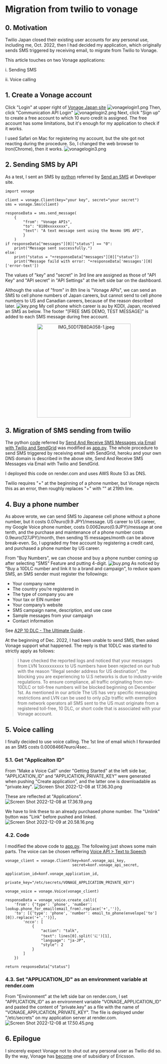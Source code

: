 # Migration from twilio to vonage
## 0.  Motivation
Twilio Japan closed their existing user accounts for any personal use, including me, Oct. 2022, then I had decided my application, which originally sends SMS triggered by receiving email, to migrate from Twilio to Vonage.

This article touches on two Vonage applications:

i. Sending SMS

ii. Voice calling
## 1.  Create a Vonage account
Click "Login" at upper right of [Vonage Japan site](https://www.vonagebusiness.jp/l/)
![vonagelogin1.png](https://qiita-image-store.s3.ap-northeast-1.amazonaws.com/0/117100/e2f1c56f-f555-7168-a338-1e571c5c2613.png)
Then, click "Communication API Login"
![vonagelogin2.png](https://qiita-image-store.s3.ap-northeast-1.amazonaws.com/0/117100/3e325d6a-338d-f7ab-9c18-47da680cb3bc.png)
Next, click "Sign up" to create a free account to which 10 euro credit is assigned. The free account has some limitations, but it's enough for my application to check if it works.

I used Safari on Mac for registering my account, but the site got not reacting during the procedure. So, I changed the web browser to Iron(Chrome), then it works.
![vonagelogin3.png](https://qiita-image-store.s3.ap-northeast-1.amazonaws.com/0/117100/87b804f4-fcfe-6038-4a09-2b3a60d80666.png)
## 2.  Sending SMS by API
As a test, I sent an SMS by [python](https://github.com/vonage/vonage-python-code-snippets/blob/master/sms/send-an-sms.py#L15-L16) referred by [Send an SMS](https://developer.vonage.com/messaging/sms/code-snippets/send-an-sms) at Developer site.
```{.line-number}
import vonage

client = vonage.Client(key="your key", secret="your secret")
sms = vonage.Sms(client)

responseData = sms.send_message(
    {
        "from": "Vonage APIs",
        "to": "8180xxxxxxxx",
        "text": "A text message sent using the Nexmo SMS API",
        }
    )
if responseData["messages"][0]["status"] == "0":
    print("Message sent successfully.")
else:
    print("status = "+responseData["messages"][0]["status"])
    print("Message faild with error: "+responseData['messages'][0]['error-text'])
```
The values of "key" and "secret" in 3rd line are assigned as those of "API Key" and "API secret" in "API Settings" at the left side bar on the dashboard.

Although the value of "from" in 8th line is "Vonage APIs", we can send an SMS to cell phone numbers of Japan careers, but cannot send to cell phone numbers to US and Canadian careers, because of the reason described later.
![key.png](https://qiita-image-store.s3.ap-northeast-1.amazonaws.com/0/117100/ebec7804-dbc1-ec94-f9d5-e17d09172612.png)
My cell phone which career is au by KDDI, Japan, received an SMS as below. The footer "[FREE SMS DEMO, TEST MESSAGE]" is added to each SMS message during free account.
<div  align="center">
<img width="300" alt="IMG_50D17B8DA058-1.jpeg" src="https://qiita-image-store.s3.ap-northeast-1.amazonaws.com/0/117100/a71bcbe2-67f9-c727-83f2-4fd30c51e03f.jpeg">
</div>

## 3.  Migration of SMS sending from twilio
The python [code](https://github.com/jpf/sms-via-email) referred by [Send And Receive SMS Messages via Email with Twilio and SendGrid](https://www.twilio.com/blog/send-and-receive-sms-messages-via-email-with-twilio-and-sendgrid-html) was modified as [app.py](https://github.com/kamotsuru/twilio2vonage/blob/main/app.py). The whole procedure to send SMS triggered by receiving email with SendGrid, heroku and your own DNS domain is described in the above site, Send And Receive SMS Messages via Email with Twilio and SendGrid.

I deployed this code on render.com and uses AWS Route 53 as DNS.

Twilio requires "+" at the beginning of a phone number, but Vonage rejects this as an error, then roughly replaces "+" with "" at 219th line.
## 4.  Buy a phone number
As above wrote, we can send SMS to Japanese cell phone without a phone number, but it costs 0.07euro(9.9 JPY)/message. US career to US career, my Google Voice phone number, costs 0.0062euro(0.9JPY)/message at one tenth, and the purchase and maintenance of a phone number costs 0.9euro(127JPY)/month, then sending 15 messages/month can be above break-even.
So, I upgraded my free account by registering a credit card, and purchased a phone number by US career.

From "Buy Numbers", we can choose and buy a phone number coming up after selecting "SMS" Feature and putting 4-digit.
![buy.png](https://qiita-image-store.s3.ap-northeast-1.amazonaws.com/0/117100/5f382410-ede7-e983-cac8-f39dd3f7f1ca.png)
As noticed by "Buy a 10DLC number and link it to a brand and campaign", to reduce spam SMS, an SMS sender must register the followings:
- Your company name
- The country you’re registered in
- The type of company you are
- Your tax or EIN number
- Your company’s website
- SMS campaign name, description, and use case
- Sample messages from your campaign
- Contact information

See [A2P 10 DLC - The Ultimate Guide](https://www.salesmessage.com/blog/a2p-10-dlc-ultimate-guide) .

At the beginning of Dec. 2022, I had been unable to send SMS, then asked Vonage support what happened. The reply is that 10DLC was started to strictly apply as follows:

>I have checked the reported logs and noticed that your messages from LVN 1xxxxxxxxxx to US numbers have been rejected on our hub with the reason "Illegal sender address for US destination", the blocking you are experiencing to U.S networks is due to industry-wide regulations. To ensure compliance, all traffic originating from non-10DLC or toll-free numbers will be blocked beginning on December 1st.
As mentioned in our article The US has very specific messaging restrictions and LVN can be used to only p2p traffic with exemption from network operators all SMS sent to the US must originate from a registered toll-free, 10 DLC, or short code that is associated with your Vonage account.
## 5. Voice calling
I finally decided to use voice calling. The 1st line of email which I forwarded as an SMS costs 0.00084667euro/4sec...
### 5.1. Get "Applicaiton ID"
From "Make a Voice Call" under "Getting Started" at the left side bar, "APPLICATION_ID" and "APPLICATION_PRIVATE_KEY" were generated when pushing "Create application", and the latter one is downloadable as "private.key".
![Screen Shot 2022-12-08 at 17.36.30.png](https://qiita-image-store.s3.ap-northeast-1.amazonaws.com/0/117100/53e17f61-3802-0c89-1722-3a8c484b2a7a.png)

These are reflected at "Applications".
![Screen Shot 2022-12-08 at 17.36.19.png](https://qiita-image-store.s3.ap-northeast-1.amazonaws.com/0/117100/8afb8849-f842-8a5d-1bec-a102f21717e0.png)

We have to link these to an already purchased phone number. The "Unlink" button was "Link" before pushed and linked. 
![Screen Shot 2022-12-09 at 20.58.16.png](https://qiita-image-store.s3.ap-northeast-1.amazonaws.com/0/117100/cb42b882-900f-b24c-98b9-0478678d7451.png)
### 4.2. Code
I modified the above code to [app.py](https://github.com/kamotsuru/twilio2vonage/blob/main/voiceapp.py). The following just shows some main parts. The voice can be chosen  reffering [Voice API > Text to Speech](https://developer.vonage.com/voice/voice-api/guides/text-to-speech)
```
vonage_client = vonage.Client(key=konf.vonage_api_key,
                              secret=konf.vonage_api_secret,
                              application_id=konf.vonage_application_id,
                              private_key="/etc/secrets/VONAGE_APPLICATION_PRIVATE_KEY")

vonage_voice = vonage.Voice(vonage_client)

responseData = vonage_voice.create_call({      
	'from': {'type': 'phone', 'number': lookup.phone_for_email(email_from).replace('+','')},       
	'to': [{'type': 'phone', 'number': email_to_phone(envelope['to'][0]).replace('+','')}],                                             
        'ncco': [
            {
                "action": "talk",
                "text": lines[0].split('に')[1],
                "language": "ja-JP",
                "style": 2
            }
        ]
    })

return responseData["status"]
```
### 4.3. Set "APPLICATION_ID" as an environment variable at render.com
From "Environment" at the left side bar on render.com, I set "APPLICATION_ID" as an environment variable "VONAGE_APPLICATION_ID" and pasted the content of "private.key" as a file with the name of "VONAGE_APPLICATION_PRIVATE_KEY". The file is deployed under "/etc/secrets" on my application server at render.com.
![Screen Shot 2022-12-08 at 17.50.45.png](https://qiita-image-store.s3.ap-northeast-1.amazonaws.com/0/117100/ce5be564-3846-c2a7-5b2d-1ba00af76602.png)
## 6. Epilogue
I sincerely expect Vonage not to shut out any personal user as Twilio did so. By the way, Vonage has [become](https://www.ericsson.com/ja/press-releases/2022/7/ericsson-completes-acquisition-of-vonage) one of subsidiary of Ericsson.
